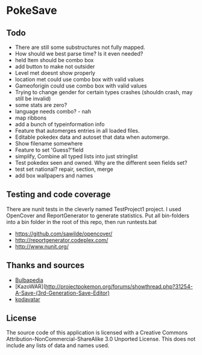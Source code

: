 PokeSave
========

Todo
----
* There are still some substructures not fully mapped.
* How should we best parse time? Is it even needed?
* held Item should be combo box
* add button to make not outsider
* Level met doesnt show properly
* location met could use combo box with valid values
* Gameoforigin could use combo box with valid values
* Trying to change gender for certain types crashes (shouldn crash, may still be invalid)
* some stats are zero?
* language needs combo? - nah
* map ribbons
* add a bunch of typeinformation info
* Feature that automerges entries in all loaded files.
* Editable pokedex data and autoset that data when automerge.
* Show filename somewhere
* Feature to set 'Guess?'field
* simplify, Combine all typed lists into just stringlist
* Test pokedex seen and owned. Why are the different seen fields set?
* test set national? repair, section, merge
* add box wallpapers and names

Testing and code coverage
-------------------------
There are nunit tests in the cleverly named TestProject1 project.
I used OpenCover and ReportGenerator to generate statistics.
Put all bin-folders into a bin folder in the root of this repo, then run runtests.bat

* https://github.com/sawilde/opencover/
* http://reportgenerator.codeplex.com/
* http://www.nunit.org/


Thanks and sources
------------------
* [Bulbapedia](http://bulbapedia.bulbagarden.net/wiki/Save_data_structure_in_Generation_III)
* [KazoWAR](http://projectpokemon.org/forums/showthread.php?31254-A-Save-(3rd-Generation-Save-Editor)
* [kpdavatar](http://www.ppnstudio.com/maker/PokemonMakerHelp.txt)

License
-------
The source code of this application is licensed with a Creative Commons Attribution-NonCommercial-ShareAlike 3.0 Unported License. This does not include any lists of data and names used.
